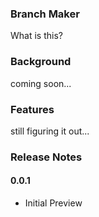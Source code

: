 ### Branch Maker

What is this?

### Background

coming soon...

### Features

still figuring it out...

### Release Notes

#### 0.0.1

- Initial Preview
